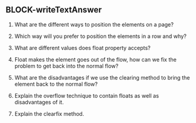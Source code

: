 ## BLOCK-writeTextAnswer

1. What are the different ways to position the elements on a page?

2. Which way will you prefer to position the elements in a row and why?

3. What are different values does float property accepts?

4. Float makes the element goes out of the flow, how can we fix the problem to get back into the normal flow?

5. What are the disadvantages if we use the clearing method to bring the element back to the normal flow?

6. Explain the overflow technique to contain floats as well as disadvantages of it.

7. Explain the clearfix method.